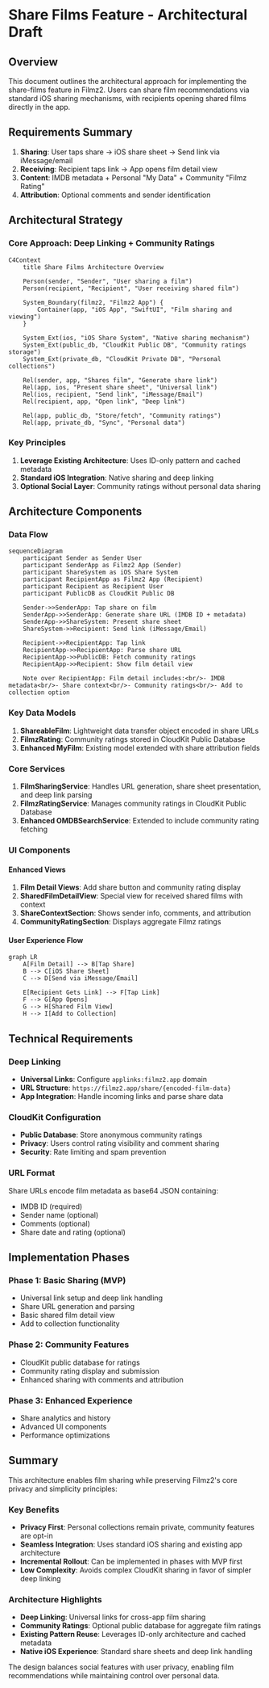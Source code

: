 # Share Films Feature - Architectural Draft

## Overview

This document outlines the architectural approach for implementing the share-films feature in Filmz2. Users can share film recommendations via standard iOS sharing mechanisms, with recipients opening shared films directly in the app.

## Requirements Summary

1. **Sharing**: User taps share → iOS share sheet → Send link via iMessage/email
2. **Receiving**: Recipient taps link → App opens film detail view
3. **Content**: IMDB metadata + Personal "My Data" + Community "Filmz Rating"
4. **Attribution**: Optional comments and sender identification

## Architectural Strategy

### Core Approach: Deep Linking + Community Ratings

```mermaid
C4Context
    title Share Films Architecture Overview
    
    Person(sender, "Sender", "User sharing a film")
    Person(recipient, "Recipient", "User receiving shared film")
    
    System_Boundary(filmz2, "Filmz2 App") {
        Container(app, "iOS App", "SwiftUI", "Film sharing and viewing")
    }
    
    System_Ext(ios, "iOS Share System", "Native sharing mechanism")
    System_Ext(public_db, "CloudKit Public DB", "Community ratings storage")
    System_Ext(private_db, "CloudKit Private DB", "Personal collections")
    
    Rel(sender, app, "Shares film", "Generate share link")
    Rel(app, ios, "Present share sheet", "Universal link")
    Rel(ios, recipient, "Send link", "iMessage/Email")
    Rel(recipient, app, "Open link", "Deep link")
    
    Rel(app, public_db, "Store/fetch", "Community ratings")
    Rel(app, private_db, "Sync", "Personal data")
```

### Key Principles

1. **Leverage Existing Architecture**: Uses ID-only pattern and cached metadata
2. **Standard iOS Integration**: Native sharing and deep linking
3. **Optional Social Layer**: Community ratings without personal data sharing

## Architecture Components

### Data Flow

```mermaid
sequenceDiagram
    participant Sender as Sender User
    participant SenderApp as Filmz2 App (Sender)
    participant ShareSystem as iOS Share System
    participant RecipientApp as Filmz2 App (Recipient)
    participant Recipient as Recipient User
    participant PublicDB as CloudKit Public DB

    Sender->>SenderApp: Tap share on film
    SenderApp->>SenderApp: Generate share URL (IMDB ID + metadata)
    SenderApp->>ShareSystem: Present share sheet
    ShareSystem->>Recipient: Send link (iMessage/Email)
    
    Recipient->>RecipientApp: Tap link
    RecipientApp->>RecipientApp: Parse share URL
    RecipientApp->>PublicDB: Fetch community ratings
    RecipientApp->>Recipient: Show film detail view
    
    Note over RecipientApp: Film detail includes:<br/>- IMDB metadata<br/>- Share context<br/>- Community ratings<br/>- Add to collection option
```

### Key Data Models

1. **ShareableFilm**: Lightweight data transfer object encoded in share URLs
2. **FilmzRating**: Community ratings stored in CloudKit Public Database
3. **Enhanced MyFilm**: Existing model extended with share attribution fields

### Core Services

1. **FilmSharingService**: Handles URL generation, share sheet presentation, and deep link parsing
2. **FilmzRatingService**: Manages community ratings in CloudKit Public Database
3. **Enhanced OMDBSearchService**: Extended to include community rating fetching

### UI Components

#### Enhanced Views

1. **Film Detail Views**: Add share button and community rating display
2. **SharedFilmDetailView**: Special view for received shared films with context
3. **ShareContextSection**: Shows sender info, comments, and attribution
4. **CommunityRatingSection**: Displays aggregate Filmz ratings

#### User Experience Flow

```mermaid
graph LR
    A[Film Detail] --> B[Tap Share]
    B --> C[iOS Share Sheet]
    C --> D[Send via iMessage/Email]
    
    E[Recipient Gets Link] --> F[Tap Link]
    F --> G[App Opens]
    G --> H[Shared Film View]
    H --> I[Add to Collection]
```

## Technical Requirements

### Deep Linking

- **Universal Links**: Configure `applinks:filmz2.app` domain
- **URL Structure**: `https://filmz2.app/share/{encoded-film-data}`
- **App Integration**: Handle incoming links and parse share data

### CloudKit Configuration

- **Public Database**: Store anonymous community ratings
- **Privacy**: Users control rating visibility and comment sharing
- **Security**: Rate limiting and spam prevention

### URL Format

Share URLs encode film metadata as base64 JSON containing:

- IMDB ID (required)
- Sender name (optional)
- Comments (optional)
- Share date and rating (optional)

## Implementation Phases

### Phase 1: Basic Sharing (MVP)

- Universal link setup and deep link handling
- Share URL generation and parsing
- Basic shared film detail view
- Add to collection functionality

### Phase 2: Community Features

- CloudKit public database for ratings
- Community rating display and submission
- Enhanced sharing with comments and attribution

### Phase 3: Enhanced Experience

- Share analytics and history
- Advanced UI components
- Performance optimizations

## Summary

This architecture enables film sharing while preserving Filmz2's core privacy and simplicity principles:

### Key Benefits

- **Privacy First**: Personal collections remain private, community features are opt-in
- **Seamless Integration**: Uses standard iOS sharing and existing app architecture
- **Incremental Rollout**: Can be implemented in phases with MVP first
- **Low Complexity**: Avoids complex CloudKit sharing in favor of simpler deep linking

### Architecture Highlights

- **Deep Linking**: Universal links for cross-app film sharing
- **Community Ratings**: Optional public database for aggregate film ratings
- **Existing Pattern Reuse**: Leverages ID-only architecture and cached metadata
- **Native iOS Experience**: Standard share sheets and deep link handling

The design balances social features with user privacy, enabling film recommendations while maintaining control over personal data.
